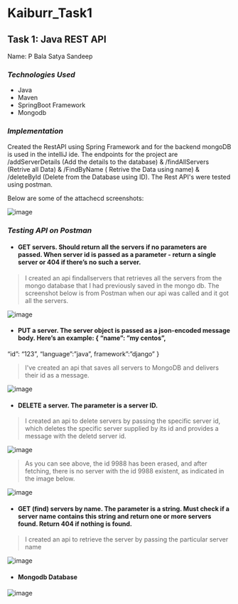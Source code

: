 # Kaiburr_Task1

## Task 1: Java REST API
Name: P Bala Satya Sandeep

### ***Technologies Used***
* Java
* Maven
* SpringBoot Framework
* Mongodb

### ***Implementation***

Created the RestAPI using Spring Framework and for the backend mongoDB is used in the intelliJ ide. The endpoints for the project are /addServerDetails (Add the details to the database) & /findAllServers (Retrive all Data) & /FindByName ( Retrive the Data using name) & /deleteById (Delete from the Database using ID). The Rest API's were tested using postman.

Below are some of the attachecd screenshots:

![image](https://user-images.githubusercontent.com/111385394/227761192-aeff2623-7b13-44b0-a6fb-dbfd08cd080f.png)

### ***Testing API on Postman***

* #### GET servers. Should return all the servers if no parameters are passed. When server id is passed as a parameter - return a single server or 404 if there’s no such a server.
> I created an api findallservers that retrieves all the servers from the mongo database that I had previously saved in the mongo db. The screenshot below is from Postman when our api was called and it got all the servers.

![image](https://user-images.githubusercontent.com/111385394/227744720-711b99f3-b1ad-4c55-acc6-ae2b3bedc1e6.png)

* #### PUT a server. The server object is passed as a json-encoded message body. Here’s an example: { “name”: ”my centos”, 
“id”: “123”, 
“language”:”java”, 
framework”:”django” 
}

> I've created an api that saves all servers to MongoDB and delivers their id as a message.

![image](https://user-images.githubusercontent.com/111385394/227744732-bb70f107-12c4-4614-a3bd-afca37c0da3b.png)

* #### DELETE a server. The parameter is a server ID.
> I created an api to delete servers by passing the specific server id, which deletes the specific server supplied by its id and provides a message with the deletd server id.

![image](https://user-images.githubusercontent.com/111385394/227744770-09df2f58-e5b6-4095-b93f-660535f3f01f.png)

> As you can see above, the id 9988 has been erased, and after fetching, there is no server with the id 9988 existent, as indicated in the image below.

![image](https://user-images.githubusercontent.com/111385394/227744935-1e1eb03b-c69c-48c7-94ab-45d63c408860.png)

* #### GET (find) servers by name. The parameter is a string. Must check if a server name contains this string and return one or more servers found. Return 404 if nothing is found.
> I created an api to retrieve the server by passing the particular server name  

![image](https://user-images.githubusercontent.com/111385394/227744783-4338ece2-6b27-4f5c-83de-3b233a61ac9f.png)

* #### Mongodb Database

![image](https://user-images.githubusercontent.com/111385394/227744825-1541795e-483c-4e4c-92cb-c57d0e5b558f.png)

